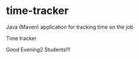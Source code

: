 # time-tracker
Java (Maven) application for tracking time on the job

Time tracker

Good Evening2  Students!!!
